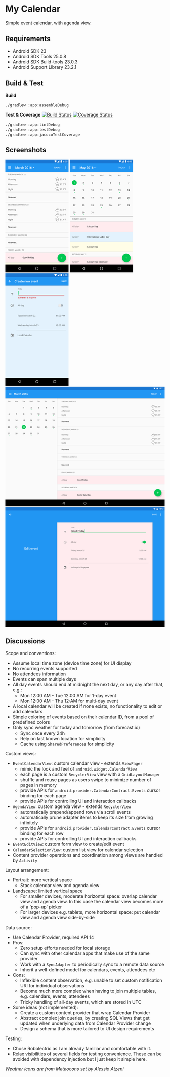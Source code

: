 # My Calendar
Simple event calendar, with agenda view.

## Requirements
* Android SDK 23
* Android SDK Tools 25.0.8
* Android SDK Build-tools 23.0.3
* Android Support Library 23.2.1

## Build & Test

**Build**

    ./gradlew :app:assembleDebug

**Test & Coverage** [![Build Status](https://travis-ci.org/hidroh/calendar.svg?branch=master)](https://travis-ci.org/hidroh/calendar) [![Coverage Status](https://coveralls.io/repos/hidroh/calendar/badge.svg?branch=master)](https://coveralls.io/r/hidroh/calendar?branch=master)

    ./gradlew :app:lintDebug
    ./gradlew :app:testDebug
    ./gradlew :app:jacocoTestCoverage

## Screenshots

<img src="screenshots/1.png" width="200px" />
<img src="screenshots/2.png" width="200px" />
<img src="screenshots/3.png" width="200px" />
<img src="screenshots/4.png" width="600px" />
<img src="screenshots/5.png" width="600px" />

## Discussions
Scope and conventions:
* Assume local time zone (device time zone) for UI display
* No recurring events supported
* No attendees information
* Events can span multiple days
* All day events should end at midnight the next day, or any day after that, e.g.:
  * Mon 12:00 AM - Tue 12:00 AM for 1-day event
  * Mon 12:00 AM - Thu 12:AM for multi-day event
* A local calendar will be created if none exists, no functionality to edit or add calendars
* Simple coloring of events based on their calendar ID, from a pool of predefined colors
* Only sync weather for today and tomorrow (from forecast.io)
  * Sync once every 24h
  * Rely on last known location for simplicity
  * Cache using `SharedPreferences` for simplicity

Custom views:
* `EventCalendarView`: custom calendar view - extends `ViewPager`
  * mimic the look and feel of `android.widget.CalendarView`
  * each page is a custom `RecyclerView` view with a `GridLayoutManager`
  * shuffle and reuse pages as users swipe to minimize number of pages in memory
  * provide APIs for `android.provider.CalendarContract.Events` cursor binding for each page
  * provide APIs for controlling UI and interaction callbacks
* `AgendaView`: custom agenda view - extends `RecyclerView`
  * automatically prepend/append rows via scroll events
  * automatically prune adapter items to keep its size from growing infinitely
  * provide APIs for `android.provider.CalendarContract.Events` cursor binding for each row
  * provide APIs for controlling UI and interaction callbacks
* `EventEditView`: custom form view to create/edit event
* `CalendarSelectionView`: custom list view for calendar selection
* Content provider operations and coordination among views are handled by `Activity`

Layout arrangement:
* Portrait: more vertical space
  * Stack calendar view and agenda view
* Landscape: limited vertical space
  * For smaller devices, moderate horizontal space: overlap calendar view and agenda view. In this case the calendar view becomes more of a 'pop-up' picker
  * For larger devices e.g. tablets, more horizontal space: put calendar view and agenda view side-by-side

Data source:
* Use Calendar Provider, required API 14
* Pros:
  * Zero setup efforts needed for local storage
  * Can sync with other calendar apps that make use of the same provider
  * Work with a `SyncAdapter` to periodically sync to a remote data source
  * Inherit a well-defined model for calendars, events, attendees etc
* Cons:
  * Inflexible content observation, e.g. unable to set custom notification URI for individual observations
  * Become much more complex when having to join multiple tables, e.g. calendars, events, attendees
  * Tricky handling of all-day events, which are stored in UTC
* Some ideas (not implemented):
  * Create a custom content provider that wrap Calendar Provider
  * Abstract complex join queries, by creating SQL Views that get updated when underlying data from Calendar Provider change
  * Design a schema that is more tailored to UI design requirements

Testing:
* Chose Robolectric as I am already familiar and comfortable with it.
* Relax visibilities of several fields for testing convenience. These can be avoided with dependency injection but I just keep it simple here.

*Weather icons are from Meteocons set by Alessio Atzeni*